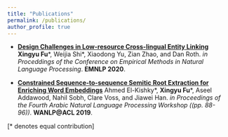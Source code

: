 ```yaml
---
title: "Publications"
permalink: /publications/
author_profile: true
---
```


- [__Design Challenges in Low-resource Cross-lingual Entity Linking__](https://zeyofu.github.io/publications/2020-EDL)
__Xingyu Fu__\*, Weijia Shi\*, Xiaodong Yu, Zian Zhao, and Dan Roth.
<i>in Proceddings of the Conference on Empirical Methods in Natural Language Processing</i>. __EMNLP 2020__.

- [__Constrained Sequence-to-sequence Semitic Root Extraction for Enriching Word Embeddings__](https://zeyofu.github.io/publications/2019-Arabic)
Ahmed El-Kishky*, __Xingyu Fu__\*, Aseel Addawood, Nahil Sobh, Clare Voss, and Jiawei Han.
<i>in Proceedings of the Fourth Arabic Natural Language Processing Workshop ((pp. 88-96))</i>. __WANLP@ACL 2019__.

[\* denotes equal contribution]
